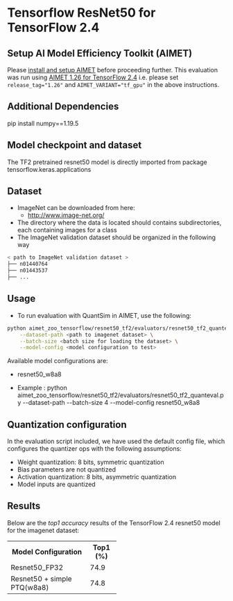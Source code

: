 # Tensorflow ResNet50 for TensorFlow 2.4

## Setup AI Model Efficiency Toolkit (AIMET)
Please [install and setup AIMET](https://github.com/quic/aimet/blob/release-aimet-1.26/packaging/install.md) before proceeding further. This evaluation was run using [AIMET 1.26 for TensorFlow 2.4](https://github.com/quic/aimet/releases/tag/1.26) i.e. please set `release_tag="1.26"` and `AIMET_VARIANT="tf_gpu"` in the above instructions.

## Additional Dependencies
pip install numpy==1.19.5

## Model checkpoint and dataset
The TF2 pretrained resnet50 model is directly imported from package tensorflow.keras.applications

## Dataset
- ImageNet can be downloaded from here:
  - http://www.image-net.org/
- The directory where the data is located should contains subdirectories, each containing images for a class
- The ImageNet validation dataset should be organized in the following way
```bash
< path to ImageNet validation dataset >
├── n01440764
├── n01443537
├── ...
```

## Usage
- To run evaluation with QuantSim in AIMET, use the following:
```bash
python aimet_zoo_tensorflow/resnet50_tf2/evaluators/resnet50_tf2_quanteval.py \
    --dataset-path <path to imagenet dataset> \
    --batch-size <batch size for loading the dataset> \
    --model-config <model configuration to test>
```
Available model configurations are:

- resnet50_w8a8

- Example : python aimet_zoo_tensorflow/resnet50_tf2/evaluators/resnet50_tf2_quanteval.py --dataset-path <imagenet dataset path> --batch-size 4 --model-config resnet50_w8a8

## Quantization configuration 
In the evaluation script included, we have used the default config file, which configures the quantizer ops with the following assumptions:
- Weight quantization: 8 bits, symmetric quantization
- Bias parameters are not quantized
- Activation quantization: 8 bits, asymmetric quantization
- Model inputs are quantized

## Results
Below are the *top1 accuracy* results of the TensorFlow 2.4 resnet50 model for the imagenet dataset:

<table style= " width:50%">
  <tr>
    <th>Model Configuration</th>
    <th>Top1 (%)</th>
  </tr>
  <tr>
    <td>Resnet50_FP32</td>
    <td>74.9</td>
  </tr>
  <tr>
    <td>Resnet50 + simple PTQ(w8a8)</td>
    <td>74.8</td>
  </tr>
</table>
